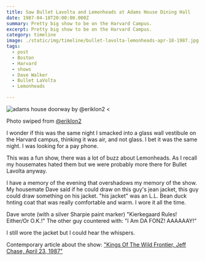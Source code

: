 ```yaml
---
title: Saw Bullet Lavolta and Lemonheads at Adams House Dining Hall
date: 1987-04-18T20:00:00.000Z
summary: Pretty big show to be on the Harvard Campus.
excerpt: Pretty big show to be on the Harvard Campus.
category: timeline
image: ./static/img/timeline/bullet-lavolta-lemonheads-apr-18-1987.jpg
tags:
  - post 
  - Boston
  - Harvard
  - shows
  - Dave Walker
  - Bullet LaVolta
  - Lemonheads

---
```


![adams house doorway by @eriklon2](/static/img/timeline/bullet-lavolta-lemonheads-apr-18-1987.jpg "adams house doorway by @eriklon2")
<<figcaption>Photo swiped from [@eriklon2](https://www.instagram.com/eriklon2/)</figcaption>

I wonder if this was the same night I smacked into a glass wall vestibule on the Harvard campus, thinking it was air, and not glass. I bet it was the same night. I was looking for a pay phone.

This was a fun show, there was a lot of buzz about Lemonheads. As I recall my housemates hated them but we were probably more there for Bullet Lavolta anyway.

I have a memory of the evening that overshadows my memory of the show. My housemate Dave said if he could draw on this guy's jean jacket, this guy could draw something on his jacket. "his jacket" was an L.L. Bean duck hnting coat that was really comfortable and warm. I wore it all the time.

Dave wrote (with a silver Sharpie paint marker) "Kierkegaard Rules! Either/Or O.K.!" The other guy countered with: "I Am DA FONZ! AAAAAAY!"

I still wore the jacket but I could hear the whispers.

Contemporary article about the show: ["Kings Of The Wild Frontier, Jeff Chase, April 23, 1987"](https://www.thecrimson.com/article/1987/4/23/kings-of-the-wild-frontier-pilemonheadsi/)